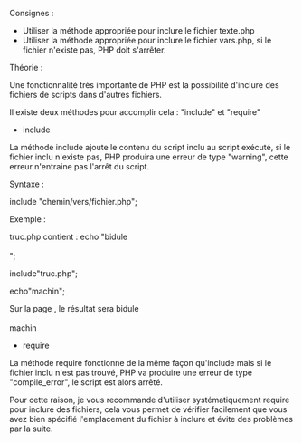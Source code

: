Consignes :

- Utiliser la méthode appropriée pour inclure le fichier texte.php
- Utiliser la méthode appropriée pour inclure le fichier vars.php, 
si le fichier n'existe pas, PHP doit s'arrêter.



Théorie :

Une fonctionnalité très importante de PHP est la possibilité d'inclure 
des fichiers de scripts dans d'autres fichiers.

Il existe deux méthodes pour accomplir cela : "include" et "require"

- include

La méthode include ajoute le contenu du script inclu au script exécuté, 
si le fichier inclu n'existe pas, PHP produira une erreur de type "warning", 
cette erreur n'entraine pas l'arrêt du script.

Syntaxe :

include "chemin/vers/fichier.php";

Exemple :

truc.php contient : echo "bidule<br><br>";

include"truc.php";

echo"machin";

Sur la page , le résultat sera bidule<br><br>machin


- require

La méthode require fonctionne de la même façon qu'include mais si le fichier inclu 
n'est pas trouvé, PHP va produire une erreur de type "compile_error", 
le script est alors arrêté.

Pour cette raison, je vous recommande d'utiliser systématiquement 
require pour inclure des fichiers, cela vous permet de vérifier facilement 
que vous avez bien spécifié l'emplacement du fichier à inclure 
et évite des problèmes par la suite.


